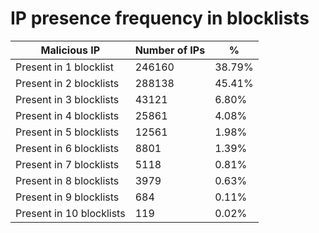 # IP presence frequency in blocklists
| Malicious IP | Number of IPs | % |
|----|----|----|
| Present in 1 blocklist | 246160 | 38.79% |
| Present in 2 blocklists | 288138 | 45.41% |
| Present in 3 blocklists | 43121 | 6.80% |
| Present in 4 blocklists | 25861 | 4.08% |
| Present in 5 blocklists | 12561 | 1.98% |
| Present in 6 blocklists | 8801 | 1.39% |
| Present in 7 blocklists | 5118 | 0.81% |
| Present in 8 blocklists | 3979 | 0.63% |
| Present in 9 blocklists | 684 | 0.11% |
| Present in 10 blocklists | 119 | 0.02% |
